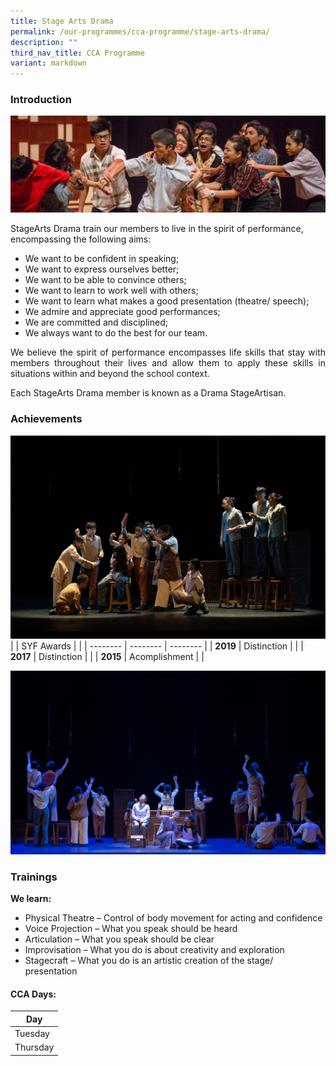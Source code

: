 ```yaml
---
title: Stage Arts Drama
permalink: /our-programmes/cca-programme/stage-arts-drama/
description: ""
third_nav_title: CCA Programme
variant: markdown
---
```

### Introduction

![](/images/CCA%20Photos/Stage%20Arts%20Drama/arts_drama.jpg)

StageArts Drama train our members to live in the spirit of performance, encompassing the following aims:
* We want to be confident in speaking;&nbsp;
* We want to express ourselves better;&nbsp;
* We want to be able to convince others;
* We want to learn to work well with others;
* We want to learn what makes a good presentation (theatre/ speech);
* We admire and appreciate good performances;
* We are committed and disciplined;
* We always want to do the best for our team.

<p style="text-align: justify;">We believe the spirit of performance encompasses life skills that stay with members throughout their lives and allow them to apply these skills in situations within and beyond the school context.</p>

Each StageArts Drama member is known as a Drama StageArtisan.

### Achievements
![](/images/CCA%20Photos/Stage%20Arts%20Drama/syf2_2023_001.jpg)
|  | SYF Awards | |
| -------- | -------- | -------- |
| **2019** | Distinction |      |
| **2017** | Distinction |      |
| **2015** | Acomplishment |      |

![](/images/CCA%20Photos/Stage%20Arts%20Drama/syf_2023_img002.jpg)
### Trainings

**We learn:**
* Physical Theatre – Control of body movement for acting and confidence
* Voice Projection – What you speak should be heard
* Articulation – What you speak should be clear
* Improvisation – What you do is about creativity and exploration
* Stagecraft – What you do is an artistic creation of the stage/ presentation

#### CCA Days:

| Day |  
| -------- |  
| Tuesday |  
| Thursday |
